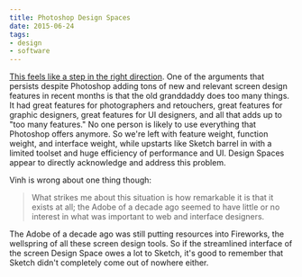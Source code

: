 ```yaml
---
title: Photoshop Design Spaces
date: 2015-06-24
tags:
- design
- software
---
```



[This feels like a step in the right direction](http://www.subtraction.com/2015/06/16/photoshop-design-space/). One of the arguments that persists despite Photoshop adding tons of new and relevant screen design features in recent months is that the old granddaddy does too many things. It had great features for photographers and retouchers, great features for graphic designers, great features for UI designers, and all that adds up to "too many features." No one person is likely to use everything that Photoshop offers anymore. So we're left with feature weight, function weight, and interface weight, while upstarts like Sketch barrel in with a limited toolset and huge efficiency of performance and UI. Design Spaces appear to directly acknowledge and address this problem.

Vinh is wrong about one thing though:

> What strikes me about this situation is how remarkable it is that it exists at all; the Adobe of a decade ago seemed to have little or no interest in what was important to web and interface designers.

The Adobe of a decade ago was still putting resources into Fireworks, the wellspring of all these screen design tools. So if the streamlined interface of the screen Design Space owes a lot to Sketch, it's good to remember that Sketch didn't completely come out of nowhere either.

